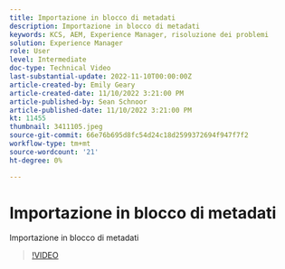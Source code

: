 ```yaml
---
title: Importazione in blocco di metadati
description: Importazione in blocco di metadati
keywords: KCS, AEM, Experience Manager, risoluzione dei problemi
solution: Experience Manager
role: User
level: Intermediate
doc-type: Technical Video
last-substantial-update: 2022-11-10T00:00:00Z
article-created-by: Emily Geary
article-created-date: 11/10/2022 3:21:00 PM
article-published-by: Sean Schnoor
article-published-date: 11/10/2022 3:21:00 PM
kt: 11455
thumbnail: 3411105.jpeg
source-git-commit: 66e76b695d8fc54d24c18d2599372694f947f7f2
workflow-type: tm+mt
source-wordcount: '21'
ht-degree: 0%

---
```



# Importazione in blocco di metadati

Importazione in blocco di metadati

>[!VIDEO](https://video.tv.adobe.com/v/3411105/?quality=12&learn=on)

